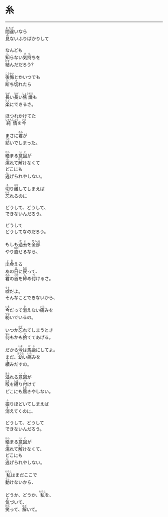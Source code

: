 # 糸
---
<lyric>
<ruby>間違<rt>まちが</rt></ruby>いなら<br/>
<ruby>見<rt>み</rt></ruby>ないふりばかりして<br/>
<br/>
なんども<br/>
<ruby>知<rt>し</rt></ruby>らない<ruby>気持<rt>きも</rt></ruby>ちを<br/>
<ruby>結<rt>むす</rt></ruby>んだだろう?<br/>
<br/>
<ruby>後悔<rt>こうかい</rt></ruby>とかいつでも<br/>
<ruby>断<rt>た</rt></ruby>ち<ruby>切<rt>き</rt></ruby>れたら<br/>
<br/>
<ruby>長<rt>なが</rt></ruby>い<ruby>長<rt>なが</rt></ruby>い<ruby>焦燥<rt>しょうそう</rt></ruby>も<br/>
<ruby>楽<rt>らく</rt></ruby>にできるさ。<br/>
<br/>
ほつれかけてた<br/>
<ruby>純情<rt>じゅんじょう</rt></ruby>を<ruby>今<rt>いま</rt></ruby><br/>
<br/>
まさに<ruby>君<rt>きみ</rt></ruby>が<br/>
<ruby>紡<rt>つむ</rt></ruby>いでしまった。<br/>
<br/>
<ruby>絡<rt>から</rt></ruby>まる<ruby>意図<rt>いと</rt></ruby>が<br/>
<ruby>濡<rt>ぬ</rt></ruby>れて<ruby>解<rt>ほど</rt></ruby>けなくて<br/>
どこにも<br/>
<ruby>逃<rt>に</rt></ruby>げられやしない。<br/>
<br/>
<ruby>切<rt>き</rt></ruby>り<ruby>離<rt>はな</rt></ruby>してしまえば<br/>
<ruby>忘<rt>わす</rt></ruby>れるのに<br/>
<br/>
どうして、どうして、<br/>
できないんだろう。<br/>
<br/>
どうして<br/>
どうしてなのだろう。<br/>
<br/>
もしも<ruby>過去<rt>かこ</rt></ruby>を<ruby>全部<rt>ぜんぶ</rt></ruby><br/>
やり<ruby>直<rt>なお</rt></ruby>せるなら、<br/>
<br/>
<ruby>出会<rt>であ</rt></ruby>える<br/>
あの<ruby>日<rt>ひ</rt></ruby>に<ruby>戻<rt>もど</rt></ruby>って、<br/>
<ruby>君<rt>きみ</rt></ruby>の<ruby>首<rt>くび</rt></ruby>を<ruby>締<rt>し</rt></ruby>め<ruby>付<rt>つ</rt></ruby>けるさ。<br/>
<br/>
<ruby>嘘<rt>うそ</rt></ruby>だよ。<br/>
そんなことできないから、<br/>
<br/>
<ruby>今<rt>いま</rt></ruby>だって<ruby>消<rt>き</rt></ruby>えない<ruby>痛<rt>いた</rt></ruby>みを<br/>
<ruby>紡<rt>つむ</rt></ruby>いでいるの。<br/>
<br/>
いつか<ruby>忘<rt>わす</rt></ruby>れてしまうとき<br/>
<ruby>何<rt>なに</rt></ruby>もかも<ruby>捨<rt>す</rt></ruby>ててあげる。<br/>
<br/>
だから<ruby>今<rt>いま</rt></ruby>は<ruby>馬鹿<rt>ばか</rt></ruby>にしてよ。<br/>
まだ、<ruby>幼<rt>おさな</rt></ruby>い<ruby>痛<rt>いた</rt></ruby>みを<br/>
<ruby>績<rt>う</rt></ruby>みだすの。<br/>
<br/>
<ruby>溢<rt>あふ</rt></ruby>れる<ruby>意図<rt>いと</rt></ruby>が<br/>
<ruby>喉<rt>のど</rt></ruby>を<ruby>縛<rt>しば</rt></ruby>り<ruby>付<rt>つ</rt></ruby>けて<br/>
どこにも<ruby>届<rt>とど</rt></ruby>きやしない。<br/>
<br/>
<ruby>振<rt>ふ</rt></ruby>りほどいてしまえば<br/>
<ruby>消<rt>き</rt></ruby>えてくのに、<br/>
<br/>
どうして、どうして<br/>
できないんだろう。<br/>
<br/>
<ruby>絡<rt>から</rt></ruby>まる<ruby>意図<rt>いと</rt></ruby>が<br/>
<ruby>濡<rt>ぬ</rt></ruby>れて<ruby>解<rt>ほど</rt></ruby>けなくて、<br/>
どこにも<br/>
<ruby>逃<rt>に</rt></ruby>げられやしない。<br/>
<br/>
<ruby>私<rt>わたし</rt></ruby>はまだここで<br/>
<ruby>動<rt>うご</rt></ruby>けないから、<br/>
<br/>
どうか、どうか、<ruby>私<rt>わたし</rt></ruby>を、<br/>
<ruby>気<rt>き</rt></ruby>づいて、<br/>
<ruby>笑<rt>わら</rt></ruby>って、<ruby>解<rt>ほど</rt></ruby>いて。<br/>
</lyric>
